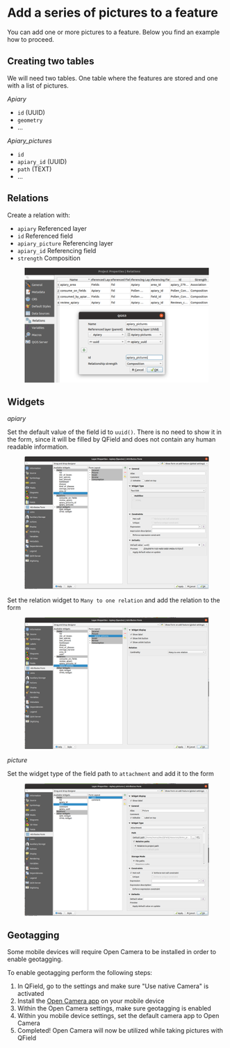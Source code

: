 # Add a series of pictures to a feature

You can add one or more pictures to a feature. Below you find an example how to proceed.

## Creating two tables

We will need two tables. One table where the features are stored
and one with a list of pictures.

*Apiary*

* `id` (UUID)
* `geometry`
* ...

*Apiary_pictures*

* `id`
* `apiary_id` (UUID)
* `path` (TEXT)
* ...

## Relations

Create a relation with:

* `apiary` Referenced layer
* `id` Referenced field
* `apiary_picture` Referencing layer
* `apiary_id` Referencing field
* `strength` Composition

<figure>
    <img src="../../../assets/images/add-1-n-pictures-relations.png" width="600px" alt="Relations"/>
</figure>

## Widgets

*apiary*

Set the default value of the field id to `uuid()`.
There is no need to show it in the form, since it will be filled by QField
and does not contain any human readable information.

<figure>
    <a href="../../../assets/images/add-1-n-pictures-widgets_hive.png?image=250" data-toggle="lightbox" data-title="Widget Configuration" data-footer="How to configure your widgets">
     <img src="../../../assets/images/add-1-n-pictures-widgets_hive.png" width="600px" alt="Widgets"/>
    </a>
</figure>

Set the relation widget to `Many to one relation` and add the relation to the form

<figure>
    <img src="../../../assets/images/add-1-n-pictures-widgets_hive2.png" width="600px" alt="Widgets2"/>
</figure>

*picture*

Set the widget type of the field path to `attachment` and add it to the form

<figure>
    <img src="../../../assets/images/add-1-n-pictures-widgets_picture.png" width="600px" alt="Widget picture"/>
</figure>

## Geotagging

Some mobile devices will require Open Camera to be installed in order to enable geotagging.

To enable geotagging perform the following steps:

1. In QField, go to the settings and make sure "Use native Camera" is activated
2. Install the [Open Camera app](https://play.google.com/store/apps/details?id=net.sourceforge.opencamera&hl=en&gl=US) on your mobile device
3. Within the Open Camera settings, make sure geotagging is enabled
4. Within you mobile device settings, set the default camera app to Open Camera
5. Completed! Open Camera will now be utilized while taking pictures with QField
